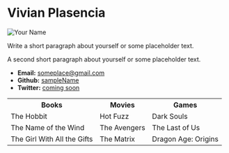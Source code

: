 
<html lang="en-us">
<head>
  <meta charset="UTF-8">
  <title>Activity 1: Basic HTML Bio</title>
</head>

<body>

  <h1>Vivian Plasencia</h1>

  <img src="https://placehold.it/200x200" alt="Your Name">

  <p>Write a short paragraph about yourself or some placeholder text.</p>
  <p>A second short paragraph about yourself or some placeholder text.</p>

  <ul>
    <li><strong>Email:</strong> <a href="#">someplace@gmail.com</a></li>
    <li><strong>Github:</strong> <a href="#">sampleName</a></li>
    <li><strong>Twitter:</strong> <a href="#">coming soon</a></li>
  </ul>

  <table>
    <tr>
      <th>Books</th>
      <th>Movies</th>
      <th>Games</th>
    </tr>
    <tr>
      <td>The Hobbit</td>
      <td>Hot Fuzz</td>
      <td>Dark Souls</td>
    </tr>
    <tr>
      <td>The Name of the Wind</td>
      <td>The Avengers</td>
      <td>The Last of Us</td>
    </tr>
    <tr>
      <td>The Girl With All the Gifts</td>
      <td>The Matrix</td>
      <td>Dragon Age: Origins</td>
    </tr>
  </table>
  <br>
  <br>
  
</body>

</html>
